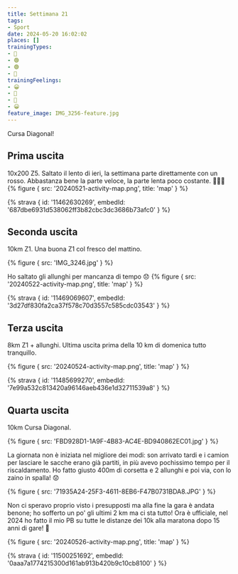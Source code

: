 ```yaml
---
title: Settimana 21
tags:
- Sport
date: 2024-05-20 16:02:02
places: []
trainingTypes:
- 🔴
- 🟢
- 🟢
- 🏁
trainingFeelings:
- 😀
- 🙂
- 🙂
- 😀
feature_image: IMG_3256-feature.jpg
---
```


Cursa Diagonal!
<!--more-->

## Prima uscita
10x200 Z5. Saltato il lento di ieri, la settimana parte direttamente con un rosso.
Abbastanza bene la parte veloce, la parte lenta poco costante.
🏃🏻‍♂️
{% figure { src: '20240521-activity-map.png', title: 'map' } %}

{% strava { id: '11462630269', embedId: '687dbe6931d538062ff3b82cbc3dc3686b73afc0' } %}

## Seconda uscita
10km Z1. Una buona Z1 col fresco del mattino.

{% figure { src: 'IMG_3246.jpg' } %}

Ho saltato gli allunghi per mancanza di tempo 😞
{% figure { src: '20240522-activity-map.png', title: 'map' } %}

{% strava { id: '11469069607', embedId: '3d27df830fa2ca37f578c70d3557c585cdc03543' } %}

## Terza uscita
8km Z1 + allunghi.
Ultima uscita prima della 10 km di domenica tutto tranquillo.

{% figure { src: '20240524-activity-map.png', title: 'map' } %}

{% strava { id: '11485699270', embedId: '7e99a532c813420a96146aeb436e1d32711539a8' } %}

## Quarta uscita

10km Cursa Diagonal.

{% figure { src: 'FBD928D1-1A9F-4B83-AC4E-BD940862EC01.jpg' } %}

La giornata non è iniziata nel migliore dei modi: son arrivato tardi e i camion per lasciare le sacche erano già partiti, in più avevo pochissimo tempo per il riscaldamento. Ho fatto giusto 400m di corsetta e 2 allunghi e poi via, con lo zaino in spalla! 😟

{% figure { src: '71935A24-25F3-4611-8EB6-F47B0731BDA8.JPG' } %}

Non ci speravo proprio visto i presupposti ma alla fine la gara è andata benone; ho sofferto un po' gli ultimi 2 km ma ci sta tutto!
Ora è ufficiale, nel 2024 ho fatto il mio PB su tutte le distanze dei 10k alla maratona dopo 15 anni di gare! 🥳

{% figure { src: '20240526-activity-map.png', title: 'map' } %}

{% strava { id: '11500251692', embedId: '0aaa7a1774215300d161ab913b420b9c10cb8100' } %}
